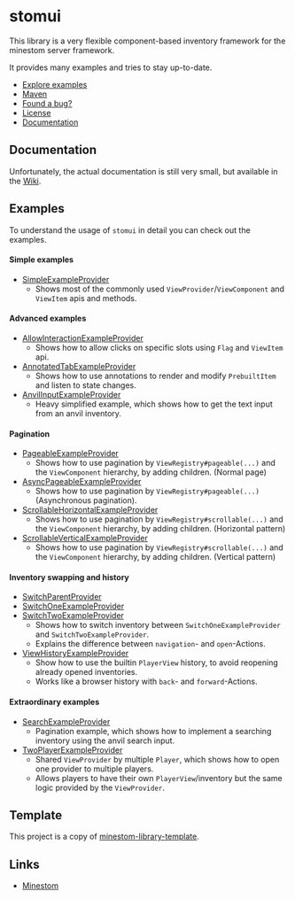 # stomui

This library is a very flexible component-based inventory framework for the minestom server framework.

It provides many examples and tries to stay up-to-date.

- [Explore examples](/examples/src/main/java/eu/koboo/minestom/examples/stomui/views)
- [Maven](https://mvnrepository.com/artifact/eu.koboo/stomui)
- [Found a bug?](https://github.com/Koboo/stomui/issues)
- [License](LICENSE)
- [Documentation](https://github.com/Koboo/stomui/wiki/Documentation)

## Documentation

Unfortunately, the actual documentation is still very small, but available in the [Wiki](https://github.com/Koboo/stomui/wiki/Documentation).

## Examples

To understand the usage of `stomui` in detail you can check out the examples.

#### Simple examples
- [SimpleExampleProvider](/examples/src/main/java/eu/koboo/minestom/examples/stomui/views/SimpleExampleProvider.java)
  - Shows most of the commonly used `ViewProvider`/`ViewComponent` and `ViewItem` apis and methods.

#### Advanced examples
- [AllowInteractionExampleProvider](/examples/src/main/java/eu/koboo/minestom/examples/stomui/views/other/AllowInteractionExampleProvider.java)
  - Shows how to allow clicks on specific slots using ``Flag`` and `ViewItem` api.
- [AnnotatedTabExampleProvider](/examples/src/main/java/eu/koboo/minestom/examples/stomui/views/other/AnnotatedTabExampleProvider.java)
  - Shows how to use annotations to render and modify `PrebuiltItem` and listen to state changes.
- [AnvilInputExampleProvider](/examples/src/main/java/eu/koboo/minestom/examples/stomui/views/other/AnvilInputExampleProvider.java)
  - Heavy simplified example, which shows how to get the text input from an anvil inventory.

#### Pagination
- [PageableExampleProvider](/examples/src/main/java/eu/koboo/minestom/examples/stomui/views/pagination/PageableExampleProvider.java)
  - Shows how to use pagination by `ViewRegistry#pageable(...)` and the `ViewComponent` hierarchy, by adding children. (Normal page)
- [AsyncPageableExampleProvider](/examples/src/main/java/eu/koboo/minestom/examples/stomui/views/pagination/AsyncPageableExampleProvider.java)
    - Shows how to use pagination by `ViewRegistry#pageable(...)` (Asynchronous pagination).
- [ScrollableHorizontalExampleProvider](/examples/src/main/java/eu/koboo/minestom/examples/stomui/views/pagination/ScrollableHorizontalExampleProvider.java)
    - Shows how to use pagination by `ViewRegistry#scrollable(...)` and the `ViewComponent` hierarchy, by adding children. (Horizontal pattern)
- [ScrollableVerticalExampleProvider](/examples/src/main/java/eu/koboo/minestom/examples/stomui/views/pagination/ScrollableVerticalExampleProvider.java)
    - Shows how to use pagination by `ViewRegistry#scrollable(...)` and the `ViewComponent` hierarchy, by adding children. (Vertical pattern)

#### Inventory swapping and history
- [SwitchParentProvider](/examples/src/main/java/eu/koboo/minestom/examples/stomui/views/switching/SwitchParentProvider.java)
- [SwitchOneExampleProvider](/examples/src/main/java/eu/koboo/minestom/examples/stomui/views/switching/SwitchOneExampleProvider.java)
- [SwitchTwoExampleProvider](/examples/src/main/java/eu/koboo/minestom/examples/stomui/views/switching/SwitchTwoExampleProvider.java)
  - Shows how to switch inventory between `SwitchOneExampleProvider` and `SwitchTwoExampleProvider`.
  - Explains the difference between `navigation`- and `open`-Actions.
- [ViewHistoryExampleProvider](/examples/src/main/java/eu/koboo/minestom/examples/stomui/views/switching/ViewHistoryExampleProvider.java)
  - Show how to use the builtin `PlayerView` history, to avoid reopening already opened inventories.
  - Works like a browser history with `back`- and `forward`-Actions.

#### Extraordinary examples
- [SearchExampleProvider](/examples/src/main/java/eu/koboo/minestom/examples/stomui/views/search/SearchExampleProvider.java)
  - Pagination example, which shows how to implement a searching inventory using the anvil search input.
- [TwoPlayerExampleProvider](/examples/src/main/java/eu/koboo/minestom/examples/stomui/views/multiview/TwoPlayerExampleProvider.java)
  - Shared `ViewProvider` by multiple `Player`, which shows how to open one provider to multiple players.
  - Allows players to have their own `PlayerView`/inventory but the same logic provided by the `ViewProvider`.



## Template

This project is a copy of [minestom-library-template](https://github.com/Koboo/minestom-library-template).

## Links

- [Minestom](https://minestom.net)